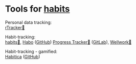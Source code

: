 
# Tools for [habits](https://adequate.life/habits/)

Personal data tracking:  
[rTracker🍎](https://github.com/rob-miller/rTracker)

Habit-tracking:  
[habits🤖](https://github.com/dwetterau/habits),
[Habo](https://habo.space/) ([GitHub](https://github.com/xpavle00/Habo))
[Progress Tracker🤖](https://f-droid.org/en/packages/pl.kuben.progressapp/) ([GitLab](https://gitlab.com/JakubNeukirch/progress-tracker)),
[Wellwork🍎](https://www.wellworkapp.com/)

Habit-tracking - gamified:  
[Habitica](https://habitica.com/) ([GitHub](https://github.com/HabitRPG/habitica))

